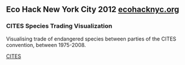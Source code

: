 ## Eco Hack New York City 2012 [ecohacknyc.org](http://www.ecohacknyc.org/ "Eco Hack NYC 2012")

### CITES Species Trading Visualization

Visualising trade of endangered species between parties of the CITES convention, between 1975-2008.


[CITES](http://www.cites.org)